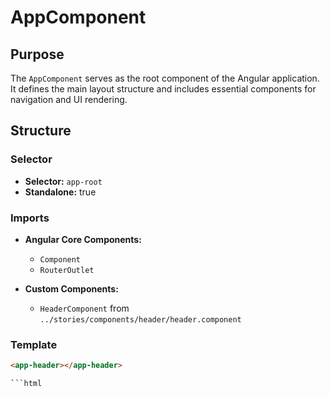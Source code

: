 # AppComponent

## Purpose
The `AppComponent` serves as the root component of the Angular application. It defines the main layout structure and includes essential components for navigation and UI rendering.

## Structure
### Selector
- **Selector:** `app-root`
- **Standalone:** true

### Imports
- **Angular Core Components:**
  - `Component`
  - `RouterOutlet`

- **Custom Components:**
  - `HeaderComponent` from `../stories/components/header/header.component`

### Template
```html
<app-header></app-header> 

```html